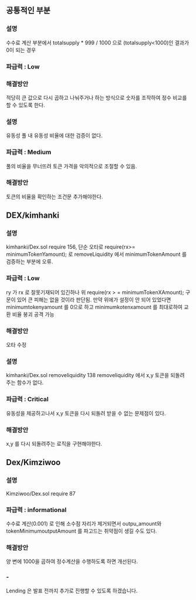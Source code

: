 ## 공통적인 부분 

### 설명 
수수료 계산 부분에서 totalsupply * 999 / 1000 으로 (totalsupply<1000)인 결과가 0이 되는 경우 

### 파급력 : Low


### 해결방안

적당히 큰 값으로 다시 곱하고 나눠주거나 하는 방식으로 숫자를 조작하여 정수 비교를 할 수 있도록 한다. 

### 설명 
유동성 풀 내 유동성 비율에 대한 검증이 없다. 

### 파급력 : Medium
풀의 비율을 무너뜨려 토큰 가격을 악의적으로 조절할 수 있음. 


### 해결방안

토큰의 비율을 확인하는 조건문 추가해야한다. 




## DEX/kimhanki

### 설명
kimhanki/Dex.sol require 156,
단순 오타로 require(rx>= minimumTokenYamount); 로 removeLiquidity 에서 minimumTokenAmount 를 검증하는 부분에 오류.

### 파급력 : Low
ry 가 rx 로 잘못기재되어 있긴하나 위 require(rx > = minimumTokenXAmount); 구문이 있어 큰 피해는 없을 것이라 판단됨. 
만약 위에가 설정이 안 되어 있었다면 minimumtokenyamount 를 0으로 하고 minimumkotenxamount 를 최대로하여 교환 비율 붕괴 공격 가능


### 해결방안
오타 수정

### 설명
kimhanki/Dex.sol removeliquidity 138
removeliquidity 에서 x,y 토큰을 되돌려 주는 함수가 없다. 

### 파급력 : Critical
유동성을 제공하고나서 x,y 토큰을 다시 되돌려 받을 수 없는 문제점이 있다. 

### 해결방안
x,y 를 다시 되돌려주는 로직을 구현해야한다. 



## Dex/Kimziwoo

### 설명
Kimziwoo/Dex.sol require 87

### 파급력 : informational

수수료 계산(0.001) 로 인해 소수점 자리가 제거되면서 outpu_amount와 tokenMinimumoutputAmount 를 파고드는 취약점이 생길 수도 있다. 

### 해결방안
양 변에 1000을 곱하여 정수계산을 수행하도록 하면 개선된다. 






### -
Lending 은 발표 전까지 추가로 진행할 수 있도록 하겠습니다. 

